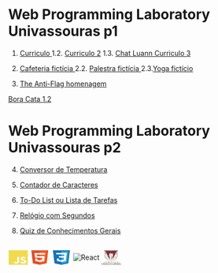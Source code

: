 # Web Programming Laboratory Univassouras p1

1. [Curriculo ](https://github.com/Luann8/curriculo-1.1)
1.2. [Curriculo 2](https://luann8.github.io/Curriculo2/)
1.3. [Chat Luann Curriculo 3](https://luann8.github.io/Chat-Luann/)

2. [Cafeteria fictícia ](https://github.com/Luann8/Cafeteria-ficticia)
2.2. [Palestra fictícia ](https://github.com/Luann8/Palestra-ficiticio)
2.3.[Yoga fictício](https://luann8.github.io/Yoga-ficticio/)

3. [The Anti-Flag homenagem ](https://github.com/Luann8/The-Anti-Flag-homenagem)

 [Bora Cata 1.2](https://luann8.github.io/Bora-Cata-1.2/)

# Web Programming Laboratory Univassouras p2

4. [Conversor de Temperatura](https://luann8.github.io/Conversor-de-temperatura/)

5. [Contador de Caracteres](https://luann8.github.io/Contador-de-Caracteres/)

6. [To-Do List ou Lista de Tarefas](https://luann8.github.io/To-Do-List-ou-Lista-de-Tarefas/)

7. [Relógio com Segundos](https://luann8.github.io/Relogio-segundos/)

8. [Quiz de Conhecimentos Gerais](https://luann8.github.io/Quiz-de-Conhecimentos-Gerais/)

<div style="display: inline_block"><br>
  <img align="center" alt="JS" height="30" width="40" src="https://raw.githubusercontent.com/devicons/devicon/master/icons/javascript/javascript-plain.svg">
  <img align="center" alt="HTML" height="30" width="40" src="https://raw.githubusercontent.com/devicons/devicon/master/icons/html5/html5-original.svg">
  <img align="center" alt="CSS" height="30" width="40" src="https://raw.githubusercontent.com/devicons/devicon/master/icons/css3/css3-original.svg">
  <img align="center" alt="React" height="30" width="40" src="https://cdn.jsdelivr.net/gh/devicons/devicon/icons/react/react-original.svg" />
 <img align="center" alt="React" height="30" width="40" src="https://github.com/Luann8/Web_Programming_Laboratory-Univassouras/blob/main/universidade%20de%20vassouras%20Vertical.svg" >

</div>
